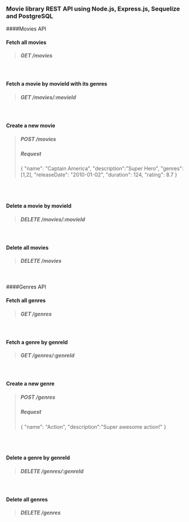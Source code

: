 ### Movie library REST API using Node.js, Express.js, Sequelize and PostgreSQL

####Movies API
#### Fetch all movies
>##### GET /movies
<br/>

#### Fetch a movie by movieId with its genres
>##### GET /movies/:movieId
<br/>

#### Create a new movie
>##### POST /movies
>##### Request
>{
>	"name": "Captain America",
>	"description":"Super Hero",
>	"genres":[1,2],
>	"releaseDate": "2010-01-02",
>	"duration": 124,
>	"rating": 8.7
>}
<br/>
<br/>

#### Delete a movie by movieId
>##### DELETE /movies/:movieId
<br/>

#### Delete all movies
>##### DELETE /movies
<br/>

####Genres API
#### Fetch all genres
>##### GET /genres
<br/>

#### Fetch a genre by genreId
>##### GET /genres/:genreId
<br/>

#### Create a new genre
>##### POST /genres
>##### Request
>{
>	"name": "Action",
>	"description":"Super awesome action!"
>}
<br/>
<br/>

#### Delete a genre by genreId
>##### DELETE /genres/:genreId
<br/>

#### Delete all genres
>##### DELETE /genres